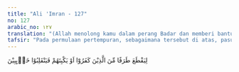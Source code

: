```yaml
---
title: "Ali 'Imran - 127"
no: 127
arabic_no: ١٢٧
translation: "(Allah menolong kamu dalam perang Badar dan memberi bantuan) adalah untuk membinasakan segolongan orang kafir, atau untuk menjadikan mereka hina, sehingga mereka kembali tanpa memperoleh apa pun."
tafsir: "Pada permulaan pertempuran, sebagaimana tersebut di atas, pasukan kaum Muslimin dapat mengacaubalaukan barisan musuh, sehingga banyak di antara mereka yang jatuh menjadi korban. Sebagian sejarawan mengatakan bahwa ada delapan belas orang yang terbunuh dari kaum musyrikin.\n\nTetapi pendapat ini ditolak oleh sebagian sejarawan yang lain. Mereka berkata, \"Sayidina Hamzah saja, dapat membunuh puluhan orang dari mereka.\" Ahli sejarah yang lain mengatakan bahwa sebab perbedaan pendapat ini adalah karena ketika kaum Muslimin menghitung korban yang jatuh di kalangan kaum musyrikin, mereka hanya menemukan delapan belas mayat.\n\nPadahal kaum musyrikin sebelum kembali ke Mekah sempat menguburkan sebagian korban dan membawa korban yang lain bersama mereka. Jadi kemenangan kaum Muslimin pada pertempuran pertama ini adalah berkat kebulatan tekad dan ketetapan hati mereka yang ditimbulkan oleh perkataan Rasulullah saw yang tersebut dalam ayat 124 dan 125.\n\nKekalahan kaum musyrikin dan jatuhnya korban yang banyak di kalangan mereka memang sudah menjadi kehendak Allah untuk membinasakan segolongan orang kafir, menjengkelkan hati mereka dan menghina mereka dengan kekalahan itu."
---
```

لِيَقْطَعَ طَرَفًا مِّنَ الَّذِيْنَ كَفَرُوْٓا اَوْ يَكْبِتَهُمْ فَيَنْقَلِبُوْا خَاۤىِٕبِيْنَ